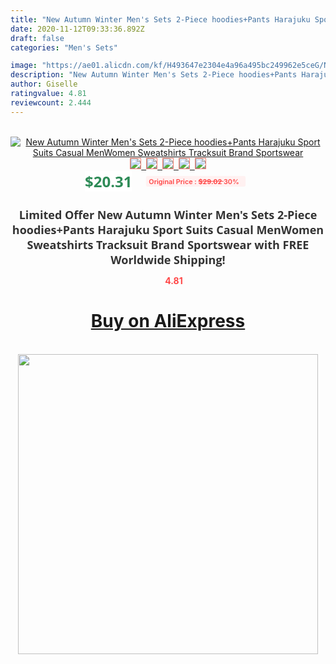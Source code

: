 ```yaml
---
title: "New Autumn Winter Men's Sets 2-Piece hoodies+Pants Harajuku Sport Suits Casual MenWomen Sweatshirts Tracksuit Brand Sportswear"
date: 2020-11-12T09:33:36.892Z
draft: false
categories: "Men's Sets"

image: "https://ae01.alicdn.com/kf/H493647e2304e4a96a495bc249962e5ceG/New-Autumn-Winter-Men-s-Sets-2-Piece-hoodies-Pants-Harajuku-Sport-Suits-Casual-Men-Women.jpg"
description: "New Autumn Winter Men's Sets 2-Piece hoodies+Pants Harajuku Sport Suits Casual MenWomen Sweatshirts Tracksuit Brand Sportswear"
author: Giselle
ratingvalue: 4.81
reviewcount: 2.444
---
```

<br>
<div style="text-align: center;">
<a href="https://s.click.aliexpress.com/e/_9vVFIN" target="_blank" rel="nofollow noopener noreferrer"><img alt="New Autumn Winter Men's Sets 2-Piece hoodies+Pants Harajuku Sport Suits Casual MenWomen Sweatshirts Tracksuit Brand Sportswear" class="magnifier-image" src="https://ae01.alicdn.com/kf/H493647e2304e4a96a495bc249962e5ceG/New-Autumn-Winter-Men-s-Sets-2-Piece-hoodies-Pants-Harajuku-Sport-Suits-Casual-Men-Women.jpg_640x640.jpg">
<br>
<img style="border:1px solid salmon" src="https://ae01.alicdn.com/kf/H493647e2304e4a96a495bc249962e5ceG/New-Autumn-Winter-Men-s-Sets-2-Piece-hoodies-Pants-Harajuku-Sport-Suits-Casual-Men-Women.jpg_120x120.jpg">&nbsp;&nbsp;<img style="border:1px solid salmon" src="https://ae01.alicdn.com/kf/Hacab99a910784618ab592622c4ef4980M/New-Autumn-Winter-Men-s-Sets-2-Piece-hoodies-Pants-Harajuku-Sport-Suits-Casual-Men-Women.jpg_120x120.jpg">&nbsp;&nbsp;<img style="border:1px solid salmon" src="https://ae01.alicdn.com/kf/H70200b22646c444d8431012ec97abd12B/New-Autumn-Winter-Men-s-Sets-2-Piece-hoodies-Pants-Harajuku-Sport-Suits-Casual-Men-Women.jpg_120x120.jpg">&nbsp;&nbsp;<img style="border:1px solid salmon" src="https://ae01.alicdn.com/kf/Hf5e3250dc5b5477ab4654b366719a64fK/New-Autumn-Winter-Men-s-Sets-2-Piece-hoodies-Pants-Harajuku-Sport-Suits-Casual-Men-Women.jpg_120x120.jpg">&nbsp;&nbsp;<img style="border:1px solid salmon" src="https://ae01.alicdn.com/kf/Hc2d69fc52d5c4f4189135baaddc2f899P/New-Autumn-Winter-Men-s-Sets-2-Piece-hoodies-Pants-Harajuku-Sport-Suits-Casual-Men-Women.jpg_120x120.jpg"></a></div><br0>
<div style="text-align: center;"><span style="background-color: white; border: 0px; box-sizing: border-box; color: seagreen; display: inline-block; font-family: &quot;open sans&quot; , &quot;arial&quot; , &quot;helvetica&quot; , sans-serif , &quot;heiti&quot;; font-size: 24px; font-stretch: inherit; font-weight: 700; line-height: inherit; margin: 0px 10px 0px 0px; padding: 0px; vertical-align: middle;">$20.31 </span>
<span style="background: rgb(255 , 241 , 241); border-radius: 3px; border: 0px; box-sizing: border-box; color: #ff4747; display: inline-block; font-family: inherit; font-size: 12px; font-stretch: inherit; font-style: inherit; font-variant: inherit; font-weight: 600; line-height: inherit; margin: 0px; padding: 2px 5px; transform: scale(0.9); vertical-align: middle;">Original Price : <b style="text-decoration: line-through;">$29.02 </b> 30%&nbsp;&nbsp;</span></div>
<h1 style="color: #333333; display: inline-block; font-family: &quot;open sans&quot; , &quot;arial&quot; , &quot;helvetica&quot; , sans-serif , &quot;heiti&quot;; font-size: 18px; font-stretch: inherit; font-weight: 700; text-align: center;">Limited Offer New Autumn Winter Men's Sets 2-Piece hoodies+Pants Harajuku Sport Suits Casual MenWomen Sweatshirts Tracksuit Brand Sportswear with FREE Worldwide Shipping!</h1>
<div style="color: #ff4747; text-align: center;">
<img src="https://4.bp.blogspot.com/-M0ZcTcb-5uY/XleCXlxnR4I/AAAAAAAAAEc/OrjgMkXV1oMQFaCRZj5HQwOCBcu3w1FegCPcBGAYYCw/s1600/star.png" style="height: 15px;">&nbsp;<b>4.81</b></div>
<div class="button_cont" align="center"><a class="buynow_a" href="https://s.click.aliexpress.com/e/_9vVFIN" target="_blank" rel="nofollow noopener noreferrer"><H1>Buy on AliExpress</H1></a></div><br>
<div class="separator" style="clear: both; text-align: center;">
<img src="https://lh3.googleusercontent.com/-pTy5HemUv9M/XlePHvY0dAI/AAAAAAAAAE4/0nX5iRUoIWY8eMW9Dpxeirr157OZliDIgCLcBGAsYHQ/s1600/badge.gif" width="480">
</div>
